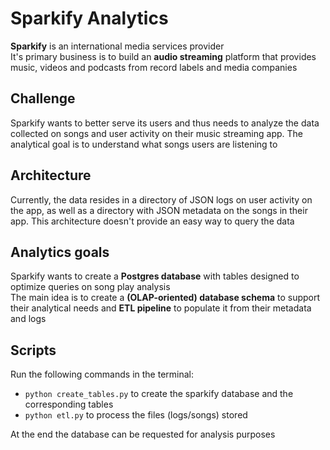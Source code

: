 # Sparkify Analytics 

<b>Sparkify</b> is an international media services provider  
It's primary business is to build an <b>audio streaming</b> platform that provides music, videos and podcasts from record labels and media companies  

## Challenge

Sparkify wants to better serve its users and thus needs to analyze the data collected on songs and user activity on their music streaming app. 
The analytical goal is to understand what songs users are listening to  

## Architecture 

Currently, the data resides in a directory of JSON logs on user activity on the app, as well as a directory with JSON metadata on the songs in their app. 
This architecture doesn't provide an easy way to query the data  

## Analytics goals 

Sparkify wants to create a <b>Postgres database</b> with tables designed to optimize queries on song play analysis  
The main idea is to create a <b>(OLAP-oriented) database schema</b> to support their analytical needs and <b>ETL pipeline</b> to populate it from their metadata and logs  

## Scripts

Run the following commands in the terminal:  
* `python create_tables.py` to create the sparkify database and the corresponding tables
* `python etl.py` to process the files (logs/songs) stored  

At the end the database can be requested for analysis purposes  